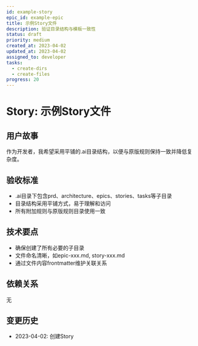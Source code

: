 ```yaml
---
id: example-story
epic_id: example-epic
title: 示例Story文件
description: 验证目录结构与模板一致性
status: draft
priority: medium
created_at: 2023-04-02
updated_at: 2023-04-02
assigned_to: developer
tasks:
  - create-dirs
  - create-files
progress: 20
---
```


# Story: 示例Story文件

## 用户故事

作为开发者，我希望采用平铺的.ai目录结构，以便与原版规则保持一致并降低复杂度。

## 验收标准

- .ai目录下包含prd、architecture、epics、stories、tasks等子目录
- 目录结构采用平铺方式，易于理解和访问
- 所有附加规则与原版规则目录使用一致

## 技术要点

- 确保创建了所有必要的子目录
- 文件命名清晰，如epic-xxx.md, story-xxx.md
- 通过文件内容frontmatter维护关联关系

## 依赖关系

无

## 变更历史

- 2023-04-02: 创建Story
